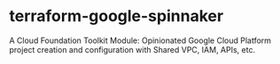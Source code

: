 # terraform-google-spinnaker
A Cloud Foundation Toolkit Module: Opinionated Google Cloud Platform project creation and configuration with Shared VPC, IAM, APIs, etc.
